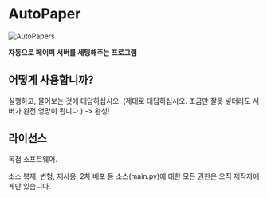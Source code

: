 # AutoPaper
![AutoPapers](./AutoPaperPng.png)  

**자동으로 페이퍼 서버를 세팅해주는 프로그램**

## 어떻게 사용합니까?
실행하고, 물어보는 것에 대답하십시오.
(제대로 대답하십시오. 조금만 잘못 넣더라도 서버가 완전 엉망이 됩니다.) -> 완성!

## 라이선스 
독점 소프트웨어. 

소스 복제, 변형, 재사용, 2차 배포 등 소스(main.py)에 대한 모든 권한은 오직 제작자에게만 있습니다.

